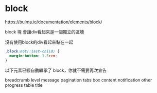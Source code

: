 # block

https://bulma.io/documentation/elements/block/

block 塊 會讓div看起來是一個獨立的區塊

沒有使用block的div看起來黏在一起


```css
.block:not(:last-child) {
  margin-bottom: 1.5rem;
}
```

以下元素已經自動繼承了 block，你就不需要再次宣告


breadcrumb
level
message
pagination
tabs
box
content
notification
other
progress
table
title

